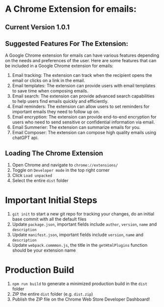 # A Chrome Extension for emails:

## Current Version 1.0.1

## Suggested Features For The Extension:

A Google Chrome extension for emails can have various features depending on the needs and preferences of the user. Here are some features that can be included in a Google Chrome extension for emails:

1. Email tracking: The extension can track when the recipient opens the email or clicks on a link in the email.
2. Email templates: The extension can provide users with email templates to save time when composing emails.
3. Email search: The extension can provide advanced search capabilities to help users find emails quickly and efficiently.
4. Email reminders: The extension can allow users to set reminders for important emails they need to follow up on.
5. Email encryption: The extension can provide end-to-end encryption for users who need to send sensitive or confidential information via email.
6. Email Summerier: The extension can summarize emails for you.
7. Email Composer: The extension can compose high quality emails using chatGPT api.

## Loading The Chrome Extension

1. Open Chrome and navigate to `chrome://extensions/`
2. Toggle on `Developer mode` in the top right corner
3. Click `Load unpacked`
4. Select the entire `dist` folder

# Important Initial Steps

1. `git init` to start a new git repo for tracking your changes, do an initial base commit with all the default files
2. Update `package.json`, important fields include `author`, `version`, `name` and `description`
3. Update `manifest.json`, important fields include `version`, `name` and `description`
4. Update `webpack.commmon.js`, the title in the `getHtmlPlugins` function should be your extension name

# Production Build

1. `npm run build` to generate a minimized production build in the `dist` folder
2. ZIP the entire `dist` folder (e.g. `dist.zip`)
3. Publish the ZIP file on the Chrome Web Store Developer Dashboard!
